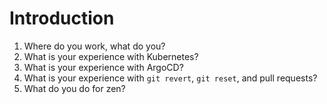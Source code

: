 # Introduction 
1. Where do you work, what do you?
2. What is your experience with Kubernetes?
3. What is your experience with ArgoCD?
4. What is your experience with `git revert`, `git reset`, and pull requests?
5. What do you do for zen?
